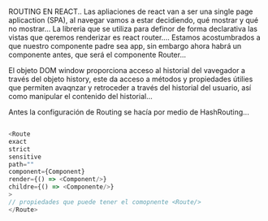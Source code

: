 ```javascript
```

ROUTING EN REACT..
Las apliaciones de react van a ser una single page aplicaction (SPA), al navegar vamos a estar decidiendo, qué mostrar y qué no mostrar...
La libreria que se utiliza para definor de forma declarativa las vistas que qeremos renderizar es react router.... 
Estamos acostumbrados a que nuestro componente padre sea app, sin embargo ahora habrá un componente antes, que será el componente Router...

El objeto DOM window proporciona acceso al historial del vavegador a través del objeto history, este da acceso a métodos y propiedades útilies que permiten avaqnzar y retroceder a través del historial del usuario, así como manipular el contenido del historial...

Antes la configuración de Routing se hacía por medio de HashRouting...

```javascript

<Route
exact
strict
sensitive
path=""
component={Component}
render={() => <Component/>}
childre={() => <Componente/>}
>
// propiedades que puede tener el comopnente <Route/>
</Route>
```